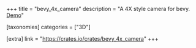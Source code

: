 +++
title = "bevy_4x_camera"
description = "A 4X style camera for bevy. [Demo](https://imgur.com/XIIDcIW)"

[taxonomies]
categories = ["3D"]

[extra]
link = "https://crates.io/crates/bevy_4x_camera"
+++
